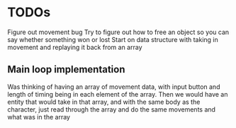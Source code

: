 # TODOs

Figure out movement bug
Try to figure out how to free an object so you can say whether something won or lost
Start on data structure with taking in movement and replaying it back from an array

## Main loop implementation

Was thinking of having an array of movement data, with input button and length of timing being in each element of the array. Then we would have an entity that would take in that array, and with the same body as the character, just read through the array and do the same movements and what was in the array
